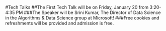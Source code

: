 #Tech Talks
##The First Tech Talk will be on Friday, January 20 from 3:20-4:35 PM
###The Speaker will be Srini Kumar, The Director of Data Science in the Algorithms & Data Science group at Microsoft!
###Free cookies and refreshments will be provided and admission is free.
